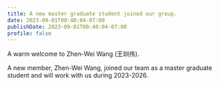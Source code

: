 ```yaml
---
title: A new master graduate student joined our group.
date: 2023-09-01T00:40:04-07:00
publishDate: 2023-09-01T00:40:04-07:00
profile: false
---
```


A warm welcome to Zhen-Wei Wang (王圳伟).

<!--more-->

A new member, Zhen-Wei Wang, joined our team as a master graduate student and will work with us during 2023-2026.
